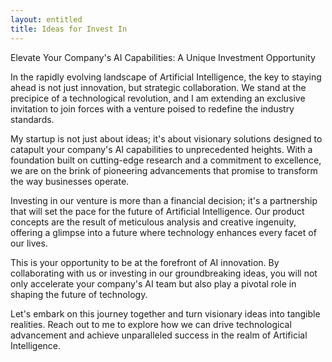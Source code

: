 ```yaml
---
layout: entitled
title: Ideas for Invest In
---
```


Elevate Your Company's AI Capabilities: A Unique Investment Opportunity

In the rapidly evolving landscape of Artificial Intelligence, the key to staying ahead is not just innovation, but strategic collaboration. We stand at the precipice of a technological revolution, and I am extending an exclusive invitation to join forces with a venture poised to redefine the industry standards.

My startup is not just about ideas; it's about visionary solutions designed to catapult your company's AI capabilities to unprecedented heights. With a foundation built on cutting-edge research and a commitment to excellence, we are on the brink of pioneering advancements that promise to transform the way businesses operate.

Investing in our venture is more than a financial decision; it's a partnership that will set the pace for the future of Artificial Intelligence. Our product concepts are the result of meticulous analysis and creative ingenuity, offering a glimpse into a future where technology enhances every facet of our lives.

This is your opportunity to be at the forefront of AI innovation. By collaborating with us or investing in our groundbreaking ideas, you will not only accelerate your company's AI team but also play a pivotal role in shaping the future of technology.

Let's embark on this journey together and turn visionary ideas into tangible realities. Reach out to me to explore how we can drive technological advancement and achieve unparalleled success in the realm of Artificial Intelligence.

<!---
### Structured Data Learning with General Similarities (StruDL)
We will systematically investigate similarity-based machine learning with structured data such
as strings, trees and graphs. While most off-the-shelf machine learning algorithms require data to be
embedded in a (finite or infinite) dimensional inner product space, most intuitive notions of similarity for
structured data by domain experts do not allow for such an embedding. Examples of such similarities are
based on alignments, edit operations, or (graph) matching. Recent progress has allowed learning
algorithms to use more general similarities which can be embedded in Krein space. While preliminary work
shows the potential of this approach to learning with structured data, this possibility has never been
systematically explored. Furthermore, even these approaches have no means for dealing naturally with
asymmetric notions of similarity like the ones based on substructure relations. This project will close the
described gaps by (_i_) designing and investigating general similarities for structured data, (_ii_) developing
learning algorithms for general similarities, and (_iii_) applying combinations of these for concrete problems in
cheminformatics. Progress in the design of RNA therapeutics, polyketide pharmaceuticals, and the
prediction of mass spectra will have high impact on several areas of human society. Our approach
promises higher predictive performance, more efficient learning, and better interpretability of the models by
domain experts.

 - **funding**: Vienna Science and Technology Fund---Information and Communication Technology 2022 (ICT22-059)
 - **ML@TU Wien researchers**: {% include listppl.md ppls="PascalWelke ThomasGaertner" -%}
 - **partners**:
   - [Christoph Flamm (Universität Wien)](https://www.tbi.univie.ac.at/~xtof/)
   - [Nils Kriege (Universität Wien)](https://dm.cs.univie.ac.at/team/person/111520)


### Training Alliance for Computational Systems chemistry (TACsy)
Many important questions and grand challenges in research, industry, and society involve large and complex networks of
chemical reactions. Some examples are: studying metabolic networks in humans; planning and optimizing chemical
synthesis in industry and research labs; modeling the fragmentation process in mass spectrometry; developing personalized
medicine; probing hypotheses of the origins of life; monitoring environmental pollution in air, water, and soil.
In project TACsy, we will develop ground-breaking new computational methods for analyzing such networks of chemical
reactions and we will train a new generation of excellent and innovative early stage researchers (ESRs) capable of evolving
and applying these methods in research and industry. Combined, these efforts carry very strong potential for impact on the
grand challenges mentioned above, on the EU commission priority on jobs, growth, investment, and competitiveness, and on
the well-being of EU citizens.
The research methodology of TACsy arises from the novel application of formalisms, algorithms, and computational methods
from computer science to questions in systems chemistry. The first steps demonstrating the strong capabilities of this
approach have recently been made. In TACsy, the ESRs will vastly expand these methods and their formal foundations, they
will create efficient algorithms and implementations of them, and they will use these implementations for research in complex
chemical systems in three flagship application areas.
TACsy is a consortium of world-class, experienced scientists which will ensure excellent research training conditions for the
ESRs in this highly interdisciplinary field. Through a carefully designed training programme and secondments at leading
industry partners, the ESR will acquire a broad career perspective and a strong set of transferable skills. Their unique blend
of competences from computer science and chemistry will further increase their high employability.

 - **funding**: EU Horizon 2020 Marie Skłodowska-Curie Innovative Training Networks (H2020-MSCA-ITN-2020,  101072930)
 - **ML@TU Wien topics**: 
   - Machine Learning for Automated Synthesis Planning
   - Computational Lipidomics and Mass Spectrometry – Learning Mechanistical Models
 - **ML@TU Wien researchers**: {% include linked_name.md id="ThomasGaertner" %}
 - **partners**:
   - Syddansk Universitet (Denmark)
   - Universitat Wien (Austria)
   - Universitaet Leipzig (Germany)
   - Friedrich-Schiller-Universitat Jena (Germany)
   - The University of Sheffield (UK)
   - TU Wien (Austria)
   - European Molecular Biology Laboratory (Germany)
   - Thermo Fischer Scinetific (Germany)
   - BASF (Germany)
   - Fluigent (France)
   - Harvard Medical School (USA)
 - **project home**: [TACsy.eu](https://TACsy.eu)
 
### Secure and Intelligent Human-Centric Digital Technologies
The goal of SecInt is to develop the scientific foundations of secure and intelligent human-centric
digital technologies. This requires interdisciplinary research, establishing synergies between
different research fields (Security and Privacy, Machine Learning, and Formal Methods). Research
highlights brought forward by the synergies across projects include the design of machine learning
algorithms resistant to adversarial attacks, the design of machine learning algorithms for security and
privacy analysis, the security analysis of personal medical devices, the design of secure and privacy-
preserving contact tracing apps, and the enforcement of safety for dynamic robots.

 - **funding**: TU Wien Doctoral College
 - **ML@TU Wien topic**: Trustworthy Machine Learning
 - **ML@TU Wien researchers**: {% include listppl.md ppls="PatrickIndri ThomasGaertner" -%}
 - **project home**: [SecInt](https://secint.visp.wien/) 

### AI for Advanced SAR Processing (AI4SAR)
The usability of Synthetic Aperture Radar (SAR)
satellite data depends on the correct interpretation of
the underlying scatter mechanism, where current
modelling approaches perform poorly or fail. Within the
proposed project AI4SAR, different state-of-the-art
artificial intelligence (AI) algorithms based on
unsupervised, active and knowledge-based learning are
further developed to find a data-driven solution for this
impressive challenge. The AI-based separation of
different scattering mechanisms then allows optimised
SAR despeckle filtering, interferometric phase
preservation, SAR-to-optical matching, and in general
advanced SAR processing. The AI4SAR developments
will be demonstrated with the help of different use
cases in the fields of forest monitoring, deformation
monitoring and ground control point transfer

 - **funding**: Austrian Space Applications Programme (FFG, ASAP17)
 - **ML@TU Wien researchers**: {% include listppl_ul.md ppls="AniceJahanjoo MaxThiessen ThomasGaertner" -%}
 - **partners**: 
   - Earth Observation Data Centre for Water Resources Monitoring GmbH (EODC, PI)  .
   - Joanneum Research Forschungsgesellschaft mbH
   - Airbus Defence and Space GmbH
   
### ML for Analysis and Design of Bacteriophages
Antimicrobial resistance (AMR) is a growing problem in many types of bacteria which cause disease (pathogens) in animals
and humans. Salmonella is an important bacterial pathogen of both, and often causes gastrointestinal infections which may
sometimes progress to more serious and life-threatening disease. It can spread from infected farm animals to humans
through the food chain. Intensively farmed food animals such as poultry and pigs are an important source of Salmonella,
and the use of antibiotics in these animals over many years has been associated with the development of new strains of
this bacterium which are resistant to antibiotics. This means that infections in animals and humans are more difficult to
treat, which may result in more serious infections occurring over time, particularly in vulnerable groups such as the elderly,
or those with poor immunity. There is an urgent need to find alternatives to antibiotics which are more sustainable.
This project will use laboratory experiments and machine learning to build a comprehensive understanding of how phages infect Salmonella under different conditions.

 - **funding**: BBSRC responsive mode (UK)
 - **project**: Using bacteriophage to control Salmonella in pigs
 - **ML@TU Wien researchers**: {% include listppl.md ppls="TamaraDrucks ThomasGaertner" -%}
 - **partners**: 
   - University of Leicester (PI) 
   - University of Nottingham

### ML MOOC
Ziel des Projekts ist es einen qualitativ hochwertigen Pool an Lehreinheiten und Kursen aus
Informatik-Basiswissen in deutscher Sprache zu entwickeln, der für alle Universitätsstandorte
nutzbar ist. Eine Umsetzung in deutscher Sprache ermöglicht den Einsatz in allen Bachelorstudien
und eine Öffnung der Akademischen Lehre an alle interessierte Menschen. An allen Standorten kann
dadurch ein breites Spektrum an Informatik-Basiswissen auch für eine größere Zahl an
TeilnehmerInnen angeboten werden. Die einzelnen Partner des Projekts beteiligen sich an jenen
informatischen Themen, für die sie eine besonders hohe Qualifikation und Reputation haben. Die
grundlegenden informatischen Themen sollen nicht nur für Informatik-Studien und MINT-Fächer
geeignet sein, sondern für alle Studien.

 - **funding**: BMBWF, Digitale und Soziale Transformation in der Hochschulbildung
 - **ML@TU Wien topic**: Machine Learning MOOC
 - **ML@TU Wien researchers**: {% include listppl.md ppls="DavidPenz ThomasGaertner" -%}
 - **project home**: [eInformatics@Austria](https://www.tuwien.at/einformatics/) 
 - **partners**: [Markus Schedl](http://www.mschedl.eu/) (JKU Linz)

### ML for Biological and Chemical Data
Our project focuses on Machine Learning and its applications to complex real-world data processing.
Many real-world data sets, such as biological, chemical or materials science data, have an inherent
structure and can be modelled as sequences, graphs, or hypergraphs. We are interested, in particular, in
two interrelated problems: 1) learning unknown underlying structure in data, and 2) learning efficient
graph representations that leads to more accurate and interpretable models than the state-of-the-art.
{%- capture ppl -%}
{{ "TamaraDrucks PatrickIndri MaxThiessen DavidPenz FabianJogl ThomasGaertner" | split:" " | sample:6 | join:" " }}
{% endcapture %}

 - **funding**: WTZ (OeAD, BMBWF, FR 08/2022)
 - **project**: Modelling Complex Structured Real Biological and Chemical Data using Machine Learning
 - **ML@TU Wien researchers**: {% include listppl.md ppls=ppl -%}
 - **partners**: [Nataliya Sokolovska](https://sites.google.com/view/nsokolovska) (Nataliya Sokolovska, Paris, France)



### ML for Analysis and Design of Molecules and Chemical Reactions

 - **funding**: NPIF PhD studentship through the MRC IMPACT Doctoral Training Programme (MR/S502431/1) 
 - **ML@TU Wien researchers**: {% include linked_name.md id="ThomasGaertner" %} 
 - **partners**: 
   - University of Nottingham
   - GlaxoSmithKline plc

### ML in ShapeTech

 - **project**: Shaping technology: biometric data, collective empowerment and humanization of work (WWTF, ICT20)
 - **ML@TU Wien researchers**: {% include linked_name.md id="AniceJahanjoo" %}
 - **PI**: [Nima TaheriNejad](https://www.ict.tuwien.ac.at/staff/taherinejad/index.html) (TU Wien) 
 

# Previous Projects 

### ML for Constructing Novel Relational Structures
 - **project**: Learning to construct novel relational structures of a given class with machine learning algorithms (2009-2016)
 - **funding**: Emmy Noether grant from the German Research Foundation (DFG, 149669013) 
 - **host**: University of Bonn

### Effective Well-Behaved Pattern Mining Through Sampling
 - **project**: Data Mining Algorithmen, die mittels direkten Stichprobenziehungen aus dem Musterraum ein effktives und kontrolliertes Laufzeitverhalten aufweisen (2011 – 2017)
 - **funding**: German Research Foundation (DFG, 191169928)
 - **partners**: Stefan Wrobel (University of Bonn)
 - **host**: University of Bonn
--->